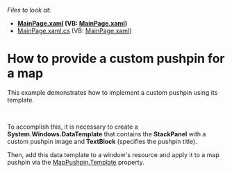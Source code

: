 <!-- default file list -->
*Files to look at*:

* **[MainPage.xaml](./CS/MapPushpinTemplate/MainPage.xaml) (VB: [MainPage.xaml](./VB/MapPushpinTemplate/MainPage.xaml))**
* [MainPage.xaml.cs](./CS/MapPushpinTemplate/MainPage.xaml.cs) (VB: [MainPage.xaml](./VB/MapPushpinTemplate/MainPage.xaml))
<!-- default file list end -->
# How to provide a custom pushpin for a map


<p>This example demonstrates  how to implement a custom pushpin using its template. </p><br />
<p>To accomplish this,  it is necessary to create a <strong>System.Windows.DataTemplate</strong> that contains the <strong>StackPanel</strong> with a custom pushpin image and<strong> TextBlock</strong> (specifies the pushpin title). </p><p>Then, add this data template to a window's resource and apply it to a map pushpin via the <a href="http://documentation.devexpress.com/#Silverlight/DevExpressXpfMapMapPushpin_Templatetopic"><u>MapPushpin.Template</u></a> property.</p><br />


<br/>


